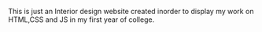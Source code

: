 This is just an Interior design website created inorder to display my work on HTML,CSS and JS in my first year of college.


